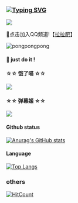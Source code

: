 ### [![Typing SVG](https://readme-typing-svg.herokuapp.com/?lines=幻影群岛,花气袭人,<春田花花幼儿园>！&color=66ccff)](https://github.com/LoveLoliii)
![](https://user-images.githubusercontent.com/12725100/186632584-cc43fe00-b5ef-419f-aebd-481cdbe529e9.gif)

🔨点击加入QQ频道!【[拉拉肥](https://qun.qq.com/qqweb/qunpro/share?_wv=3&_wwv=128&appChannel=share&inviteCode=3XQuR&businessType=9&from=181074&biz=ka&shareSource=5)】

![pongpongpong](https://raw.githubusercontent.com/Ririra/ririra/ririra/building.gif)

#### 🎃 just do it !   

#### ☆☆ 饿了喵 ☆☆

<a href="https://github.com/kokolokksk/fish-ffxiv-plugin">
  <img align="center" src="https://github-readme-stats.vercel.app/api/pin/?username=kokolokksk&repo=fish-ffxiv-plugin" />
</a>

#### ☆☆ 弹幕姬 ☆☆

<a href="https://github.com/kokolokksk/catcat-dm-react">
  <img align="center" src="https://github-readme-stats.vercel.app/api/pin/?username=kokolokksk&repo=catcat-dm-react" />
</a>

#### Github status
[![Anurag's GitHub stats](https://github-readme-stats.vercel.app/api?username=LoveLoliii&show_icons=true)](https://github.com/LoveLoliii)
#### Language
[![Top Langs](https://github-readme-stats.vercel.app/api/top-langs/?username=LoveLoliii&layout=compact)](https://github.com/LoveLoliii)

### others
[![HitCount](https://hits.dwyl.com/loveloliii/loveloliii.svg?style=flat-square)](http://hits.dwyl.com/loveloliii/loveloliii)


